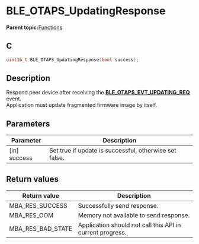 # BLE\_OTAPS\_UpdatingResponse

**Parent topic:**[Functions](GUID-89C0CBCA-C8FA-4A2B-92BC-EFCC5F62F3F4.md)

## C

```c
uint16_t BLE_OTAPS_UpdatingResponse(bool success);
```

## Description

Respond peer device after receiving the **[BLE\_OTAPS\_EVT\_UPDATING\_REQ](GUID-63B996F4-CEC1-4B2A-BDE5-37090FBFA514.md)** event.<br />Application must update fragmented firmware image by itself.

## Parameters

|Parameter|Description|
|---------|-----------|
|\[in\] success|Set true if update is successful, otherwise set false.|

## Return values

|Return value|Description|
|------------|-----------|
|MBA\_RES\_SUCCESS|Successfully send response.|
|MBA\_RES\_OOM|Memory not available to send response.|
|MBA\_RES\_BAD\_STATE|Application should not call this API in current progress.|

